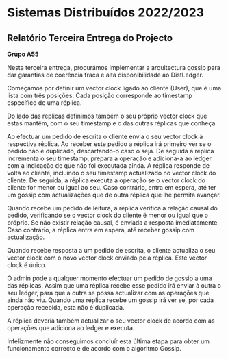 # Sistemas Distribuídos 2022/2023

## Relatório Terceira Entrega do Projecto

**Grupo A55**

Nesta terceira entrega, procurámos implementar a arquitectura gossip para dar
garantias de coerência fraca e alta disponibilidade ao DistLedger.

Começámos por definir um vector clock ligado ao cliente (User), que é uma lista
com três posições. Cada posição corresponde ao timestamp específico de uma réplica.

Do lado das réplicas definimos também o seu próprio vector clock que estas mantêm, 
com o seu timestamp e o das outras réplicas que conheça.

Ao efectuar um pedido de escrita o cliente envia o seu vector clock à respectiva réplica.
Ao receber este pedido a réplica irá primeiro ver se o pedido não é duplicado, 
descartando-o caso o seja. De seguida a réplica incrementa o seu timestamp, prepara a operação 
e adiciona-a ao ledger com a indicação de que não foi executada ainda.
A réplica responde de volta ao cliente, incluindo o seu timestamp actualizado no vector clock 
do cliente.
De seguida, a réplica executa a operação se o vector clock do cliente for menor ou igual ao seu.
Caso contrário, entra em espera, até ter um gossip com actualizações que de outra réplica que lhe 
permita avançar.

Quando recebe um pedido de leitura, a réplica verifica a relação causal do pedido, verificando se 
o vector clock do cliente é menor ou igual que o próprio.
Se não existir relação causal, é enviada a resposta imediatamente.
Caso contrário, a réplica entra em espera, até receber gossip com actualização.

Quando recebe resposta a um pedido de escrita, o cliente actualiza o seu vector clock com o novo vector 
clock enviado pela réplica. Este vector clock é único.

O admin pode a qualquer momento efectuar um pedido de gossip a uma das réplicas.
Assim que uma réplica recebe esse pedido irá enviar à outra o seu ledger, para que a outra se 
possa actualizar com as operações que ainda não viu.
Quando uma réplica recebe um gossip irá ver se, por cada operação recebida, esta não é duplicada.

A réplica deveria também actualizar o seu vector clock de acordo com as operações que adiciona ao ledger 
e executa.

Infelizmente não conseguimos concluír esta última etapa para obter um funcionamento correcto e de acordo 
com o algoritmo Gossip.
